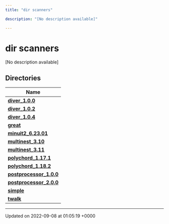 ```yaml
---
title: "dir scanners"

description: "[No description available]"

---
```


# dir scanners

[No description available]

## Directories

| Name           |
| -------------- |
| **[diver_1.0.0](/documentation/code/files/dir_9bd3aed32ec8bd367861725b20010384/)**  |
| **[diver_1.0.2](/documentation/code/files/dir_fe5cdeed6f25b5e8a069027a5edb5ecb/)**  |
| **[diver_1.0.4](/documentation/code/files/dir_cd56b820a3fd9ed55409611c7168824f/)**  |
| **[great](/documentation/code/files/dir_c2376b1b28bb353769fcfd26f3d1eeb1/)**  |
| **[minuit2_6.23.01](/documentation/code/files/dir_7fcfb5b82aa150d39c838e6a12859a9d/)**  |
| **[multinest_3.10](/documentation/code/files/dir_5586646e495602c2f03a5336e5e192fd/)**  |
| **[multinest_3.11](/documentation/code/files/dir_306d653ce190cf44278777a89d3651fa/)**  |
| **[polychord_1.17.1](/documentation/code/files/dir_6b1e346d6123626e373511de3785bcc9/)**  |
| **[polychord_1.18.2](/documentation/code/files/dir_3de1cbd221e731b2497e5ee3aeeea5ef/)**  |
| **[postprocessor_1.0.0](/documentation/code/files/dir_7b69e7ad4fec2b09bd32d36e3f57d933/)**  |
| **[postprocessor_2.0.0](/documentation/code/files/dir_956502f093d814aec56dee1681ec96bb/)**  |
| **[simple](/documentation/code/files/dir_2fc5b0cddd582275265e6d78b79ba9e2/)**  |
| **[twalk](/documentation/code/files/dir_97255124848cb6f74544e390937dcdd5/)**  |






-------------------------------

Updated on 2022-09-08 at 01:05:19 +0000
